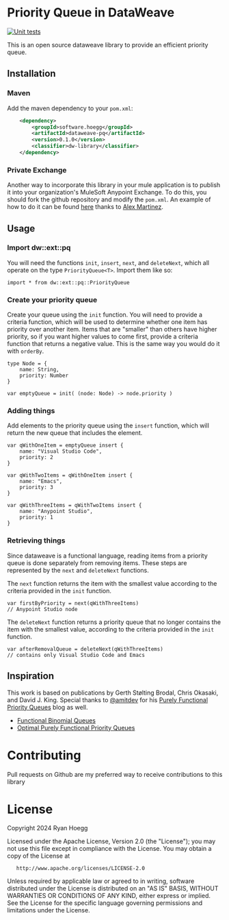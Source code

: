 # Priority Queue in DataWeave
[![Unit tests](https://github.com/hoeggsoftware/dw-ext-pq/actions/workflows/maven.yml/badge.svg)](https://github.com/hoeggsoftware/dw-ext-pq/actions/workflows/maven.yml)

This is an open source dataweave library to provide an efficient priority queue.

## Installation

### Maven

Add the maven dependency to your `pom.xml`:

```xml
    <dependency>
        <groupId>software.hoegg</groupId>
        <artifactId>dataweave-pq</artifactId>
        <version>0.1.0</version>
        <classifier>dw-library</classifier>
    </dependency>
```

### Private Exchange

Another way to incorporate this library in your mule application is to publish it into your organization's MuleSoft Anypoint Exchange. To do this, you should fork the github repository and modify the `pom.xml`.  An example of how to do it can be found [here](https://developer.mulesoft.com/tutorials-and-howtos/dataweave/dataweave-libraries-in-exchange-getting-started/) thanks to [Alex Martinez](https://github.com/alexandramartinez). 

## Usage

### Import dw::ext::pq

You will need the functions `init`, `insert`, `next`, and `deleteNext`, which all operate on the type `PriorityQueue<T>`.  Import them like so:

```dataweave
import * from dw::ext::pq::PriorityQueue
```

### Create your priority queue
Create your queue using the `init` function.  You will need to provide a criteria function, which will be used to determine whether one item has priority over another item. Items that are "smaller" than others have higher priority, so if you want higher values to come first, provide a criteria function that returns a negative value.  This is the same way you would do it with `orderBy`.

```dataweave
type Node = {
    name: String,
    priority: Number
}

var emptyQueue = init( (node: Node) -> node.priority )
```

### Adding things

Add elements to the priority queue using the `insert` function, which will return the new queue that includes the element.

```dataweave
var qWithOneItem = emptyQueue insert {
    name: "Visual Studio Code", 
    priority: 2 
}

var qWithTwoItems = qWithOneItem insert {
    name: "Emacs",
    priority: 3
}

var qWithThreeItems = qWithTwoItems insert {
    name: "Anypoint Studio",
    priority: 1
}
```

### Retrieving things

Since dataweave is a functional language, reading items from a priority queue is done separately from removing items. These steps are represented by the `next` and `deleteNext` functions.

The `next` function returns the item with the smallest value according to the criteria provided in the `init` function.

```dataweave
var firstByPriority = next(qWithThreeItems)
// Anypoint Studio node
```

The `deleteNext` function returns a priority queue that no longer contains the item with the smallest value, according to the criteria provided in the `init` function.

```dataweave
var afterRemovalQueue = deleteNext(qWithThreeItems)
// contains only Visual Studio Code and Emacs
```

## Inspiration
This work is based on publications by Gerth Stølting Brodal, Chris Okasaki, and David J. King.  Special thanks to [@amitdev](https://github.com/amitdev) for his [Purely Functional Priority Queues](https://amitdev.github.io/posts/2014-03-06-priority-queue/) blog as well.

* [Functional Binomial Queues](https://www.cs.cornell.edu/courses/cs312/2005fa/hw/binomial-queues.pdf)
* [Optimal Purely Functional Priority Queues](https://www.brics.dk/RS/96/37/BRICS-RS-96-37.pdf)

# Contributing

Pull requests on Github are my preferred way to receive contributions to this library

# License

Copyright 2024 Ryan Hoegg

   Licensed under the Apache License, Version 2.0 (the "License");
   you may not use this file except in compliance with the License.
   You may obtain a copy of the License at

       http://www.apache.org/licenses/LICENSE-2.0

   Unless required by applicable law or agreed to in writing, software
   distributed under the License is distributed on an "AS IS" BASIS,
   WITHOUT WARRANTIES OR CONDITIONS OF ANY KIND, either express or implied.
   See the License for the specific language governing permissions and
   limitations under the License.
